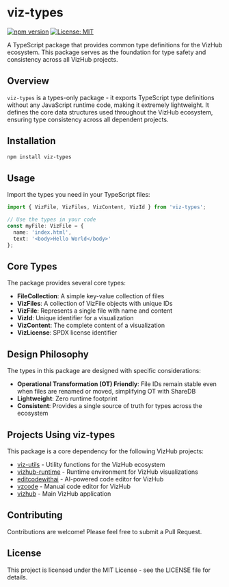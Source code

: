 # viz-types

[![npm version](https://badge.fury.io/js/viz-types.svg)](https://badge.fury.io/js/viz-types)
[![License: MIT](https://img.shields.io/badge/License-MIT-yellow.svg)](https://opensource.org/licenses/MIT)

A TypeScript package that provides common type definitions for the VizHub ecosystem. This package serves as the foundation for type safety and consistency across all VizHub projects.

## Overview

`viz-types` is a types-only package - it exports TypeScript type definitions without any JavaScript runtime code, making it extremely lightweight. It defines the core data structures used throughout the VizHub ecosystem, ensuring type consistency across all dependent projects.

## Installation

```bash
npm install viz-types
```

## Usage

Import the types you need in your TypeScript files:

```typescript
import { VizFile, VizFiles, VizContent, VizId } from 'viz-types';

// Use the types in your code
const myFile: VizFile = {
  name: 'index.html',
  text: '<body>Hello World</body>'
};
```

## Core Types

The package provides several core types:

- **FileCollection**: A simple key-value collection of files
- **VizFiles**: A collection of VizFile objects with unique IDs
- **VizFile**: Represents a single file with name and content
- **VizId**: Unique identifier for a visualization
- **VizContent**: The complete content of a visualization
- **VizLicense**: SPDX license identifier

## Design Philosophy

The types in this package are designed with specific considerations:

- **Operational Transformation (OT) Friendly**: File IDs remain stable even when files are renamed or moved, simplifying OT with ShareDB
- **Lightweight**: Zero runtime footprint
- **Consistent**: Provides a single source of truth for types across the ecosystem

## Projects Using viz-types

This package is a core dependency for the following VizHub projects:

* [viz-utils](https://github.com/vizhub-core/viz-utils) - Utility functions for the VizHub ecosystem
* [vizhub-runtime](https://github.com/vizhub-core/vizhub-runtime) - Runtime environment for VizHub visualizations
* [editcodewithai](https://github.com/vizhub-core/editcodewithai) - AI-powered code editor for VizHub
* [vzcode](https://github.com/vizhub-core/vzcode) - Manual code editor for VizHub
* [vizhub](https://github.com/vizhub-core/vizhub) - Main VizHub application

## Contributing

Contributions are welcome! Please feel free to submit a Pull Request.

## License

This project is licensed under the MIT License - see the LICENSE file for details.
